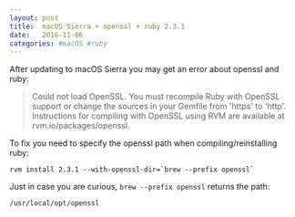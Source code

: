 ```yaml
---
layout: post
title:  macOS Sierra + openssl + ruby 2.3.1
date:   2016-11-06
categories: #macOS #ruby
---
```


After updating to macOS Sierra you may get an error about openssl and ruby:

> Could not load OpenSSL.
You must recompile Ruby with OpenSSL support or change the sources in your
Gemfile from 'https' to 'http'. Instructions for compiling with OpenSSL using
RVM are available at rvm.io/packages/openssl.

To fix you need to specify the openssl path when compiling/reinstalling ruby:

```
rvm install 2.3.1 --with-openssl-dir=`brew --prefix openssl`
```

Just in case you are curious, `brew --prefix openssl` returns the path:

 `/usr/local/opt/openssl`
